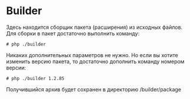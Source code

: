 Builder
=======

Здесь находится сборщик пакета (расширения) из исходных файлов.
Для сборки в пакет достаточно выполнить команду:
```
# php ./builder
```
Никаких дополнительных параметров не нужно. Но если вы хотите изменить
версию пакета, то достаточно дополнить команду номером версии:
```
# php ./builder 1.2.85
```
Получившийся архив будет сохранен в директорию /builder/package

